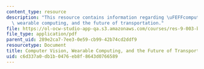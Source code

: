 ```yaml
---
content_type: resource
description: "This resource contains information regarding \uFEFFcomputer vision,\
  \ wearable computing, and the future of transportation."
file: https://ol-ocw-studio-app-qa.s3.amazonaws.com/courses/res-9-003-brains-minds-and-machines-summer-course-summer-2015/c6d337a0db1b0476eb8f8643d0766589_MITRES_9_003SUM15_sem4-2.pdf
file_type: application/pdf
parent_uid: 289e2ca7-7ee3-0e59-cb99-42b74cd2ddf9
resourcetype: Document
title: Computer Vision, Wearable Computing, and the Future of Transportation
uid: c6d337a0-db1b-0476-eb8f-8643d0766589
---
```

